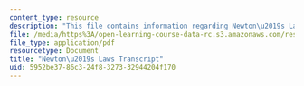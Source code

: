 ```yaml
---
content_type: resource
description: "This file contains information regarding Newton\u2019s Laws."
file: /media/https%3A/open-learning-course-data-rc.s3.amazonaws.com/res-tll-004-stem-concept-videos-fall-2013/5952be3786c324f8327332944204f170_MITRES_TLL-004F13_NewtLaws.pdf
file_type: application/pdf
resourcetype: Document
title: "Newton\u2019s Laws Transcript"
uid: 5952be37-86c3-24f8-3273-32944204f170
---
```

